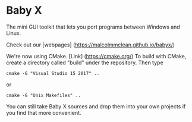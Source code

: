 # Baby X 

The mini GUI toolkit that lets you port programs between Windows
and Linux.
 
Check out our [webpages] (https://malcolmmclean.github.io/babyx/)

We're now using CMake. [Link] (https://cmake.org/) To build with CMake, create a directory
called "build" under the repository. Then type

```
cmake -G "Visual Studio 15 2017" ..
```

or

```
cmake -G "Unix Makefiles" ..
```

You can still take Baby X sources and drop them into your own
projects if you find that more convenient.

